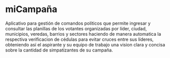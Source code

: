 # miCampaña
Aplicativo para gestión de comandos políticos que permite ingresar y consultar las planillas de los votantes organizadas por líder, ciudad, municipios, veredas, barrios y sectores haciendo de manera automatica la respectiva verificacion de cédulas para evitar cruces entre sus líderes, obteniendo así el aspirante y su equipo de trabajo una vision clara y concisa sobre la cantidad de simpatizantes de su campaña.
